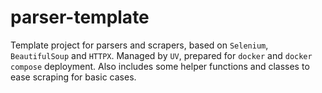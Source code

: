# parser-template

Template project for parsers and scrapers, based on `Selenium`, `BeautifulSoup` and `HTTPX`. 
Managed by `UV`, prepared for `docker` and `docker compose` deployment. Also includes some helper functions and classes to ease scraping for basic cases.
